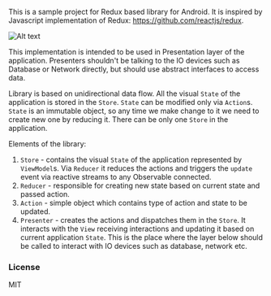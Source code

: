 This is a sample project for Redux based library for Android. It is inspired by Javascript implementation of Redux: https://github.com/reactjs/redux.

![Alt text](https://user-images.githubusercontent.com/5991481/28999668-2e161f5a-7a93-11e7-999d-373db2e93eb5.png "Redux Schema.")

This implementation is intended to be used in Presentation layer of the application. Presenters shouldn't be talking to the IO devices such as Database or Network directly, but should use abstract interfaces to access data.

Library is based on unidirectional data flow. All the visual `State` of the application is stored in the `Store`. `State` can be modified only via `Action`s. `State` is an immutable object, so any time we make change to it we need to create new one by reducing it. There can be only one `Store` in the application.

Elements of the library:

1. `Store` - contains the visual `State` of the application represented by `ViewModel`s. Via `Reducer` it reduces the actions and triggers the `update` event via reactive streams to any Observable connected.
2. `Reducer` - responsible for creating new state based on current state and passed action.
3. `Action` - simple object which contains type of action and state to be updated.
4. `Presenter` - creates the actions and dispatches them in the `Store`. It interacts with the `View` receiving interactions and updating it based on current application `State`. This is the place where the layer below should be called to interact with IO devices such as database, network etc.

### License
MIT
